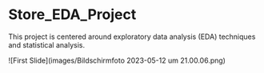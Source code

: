 # Store_EDA_Project

This project is centered around exploratory data analysis (EDA) techniques and statistical analysis.


![First Slide](images/Bildschirmfoto 2023-05-12 um 21.00.06.png)

